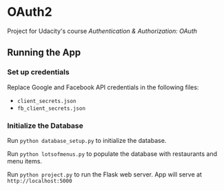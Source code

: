 # OAuth2

Project for Udacity's course *Authentication & Authorization: OAuth*

## Running the App

### Set up credentials

Replace Google and Facebook API credentials in the following files:

* `client_secrets.json`
* `fb_client_secrets.json`

### Initialize the Database

Run `python database_setup.py` to initialize the database.

Run `python lotsofmenus.py` to populate the database with restaurants and menu items.

Run `python project.py` to run the Flask web server. App will serve at `http://localhost:5000`
